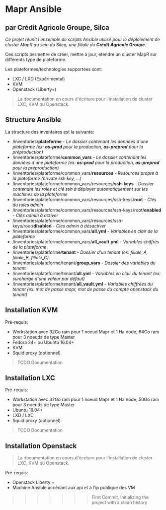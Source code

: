 # Mapr Ansible
## par Crédit Agricole Groupe, Silca

*Ce projet réunit l'ensemble de scripts Ansible utilisé pour le déploiement de
cluster MapR au sein du Silca, une filiale du **Crédit Agricole Groupe**.*

Ces scripts permettre de créer, mettre à jour, étendre un cluster MapR sur différents
type de plateforme.

Les plateformes/technologies supportées sont:
- LXC / LXD (Expérimental)
- KVM
- Openstack (Liberty+)

> La documentation en cours d'écriture pour l'installation de cluster LXC, KVM ou Openstack.


## Structure Ansible

La structure des inventaires est la suivante:

* /inventories/**plateforme** - *Le dossier contenant les données d'une plateforme (ex: **os-prod** pour la production, **os-preprod** pour la préproduction)*
* /inventories/plateforme/**common_vars** - *Le dossier contenant les données d'une plateforme (ex: **os-prod** pour la production, **os-preprod** pour la préproduction)*
* /inventories/plateforme/common_vars/**resources** - *Resources propre à la plateforme (private ssh key, ...)*
* /inventories/plateforme/common_vars/resources/**ssh-keys** - *Dossier contenant les roles et clé ssh à déployer automatiquement sur les machines de la plateforme*
* /inventories/plateforme/common_vars/resources/ssh-keys/**root** - *Clés du roles admin*
* /inventories/plateforme/common_vars/resources/ssh-keys/root/**enabled** - *Clés admin à activer*
* /inventories/plateforme/common_vars/resources/ssh-keys/root/**disabled** - *Clés admin à désactiver*
* /inventories/plateforme/common_vars/**all.yml** - *Variables en clair de la plateforme*
* /inventories/plateforme/common_vars/**all_vault.yml** - *Variables chiffrés de la plateforme*
* /inventories/plateforme/**tenant** - *Dossier d'un tenant (ex: filiale_A, filiale_B, filiale_C)*
* /inventories/plateforme/tenant/**group_vars** - *Dossier des variables du tenant*
* /inventories/plateforme/tenant/**all.yml** - *Variables en clair du tenant (ex: surcharge d'une valeur par défaut)*
* /inventories/plateforme/tenant/**all_vault.yml** - *Variables chiffrées du tenant (ex: mot de passe mapr, mot de passe du compte openstack du tenant)*

## Installation KVM

Pré-requis:
- Workstation avec 32Go ram pour 1 noeud Mapr et 1 Ha node, 64Go ram pour 3 noeuds de type Master
- Fedora 24+ ou Ubuntu 16.04+
- KVM
- Squid proxy (optionnel)

> TODO Documentation


## Installation LXC

Pré-requis:
- Workstation avec 32Go ram pour 1 noeud Mapr et 1 Ha node, 50Go ram pour 3 noeuds de type Master
- Ubuntu 16.04+
- LXD / LXC
- Squid proxy (optionnel)
> TODO Documentation

## Installation Openstack
> La documentation en cours d'écriture pour l'installation de cluster LXC, KVM ou Openstack.

Pré-requis:
- Openstack Liberty +
- Machine Ansible accèdant aux api et à l'ip publique des VM
>>>>>>> First Commit. Initializing the project with a clean history
